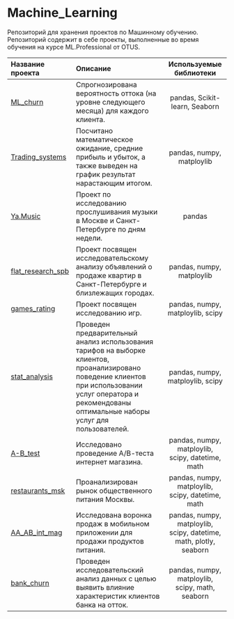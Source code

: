 # Machine_Learning
Репозиторий для хранения проектов по Машинному обучению. Репозиторий содержит в себе проекты, выполненные во время обучения на курсе ML.Professional от OTUS.

| Название проекта                                                             | Описание                | Используемые библиотеки     |
| :----------------------------------------------------------------------------| :--------------------- |:---------------------------:|
| [ML_churn](https://github.com/golovskoy/analysis/tree/main/ML_project)       | Спрогнозирована вероятность оттока (на уровне следующего месяца) для каждого клиента. | pandas, Scikit-learn, Seaborn |
|[Trading_systems](https://github.com/golovskoy/analysis/tree/main/My%20job) |Посчитано математическое ожидание, средние прибыль и убыток, а также выведен на график результат нарастающим итогом. |pandas, numpy, matploylib|
|[Ya.Music](https://github.com/golovskoy/analysis/tree/main/Ya.Practicum_projects/1_Ya.Music) |Проект по исследованию прослушивания музыки в Москве и Санкт-Петербурге по дням недели. |pandas|
|[flat_research_spb](https://github.com/golovskoy/analysis/tree/main/Ya.Practicum_projects/2_Flat_research_Spb) |Проект посвящен исследовательскому анализу объявлений о продаже квартир в Санкт-Петербурге и близлежащих городах.  |pandas, numpy, matploylib|
|[games_rating](https://github.com/golovskoy/analysis/tree/main/Ya.Practicum_projects/3_games_rating) |Проект посвящен исследованию игр.  |pandas, numpy, matploylib, scipy|
|[stat_analysis](https://github.com/golovskoy/analysis/tree/main/Ya.Practicum_projects/4_stat_analysis) |Проведен предварительный анализ использования тарифов на выборке клиентов, проанализировано поведение клиентов при использовании услуг оператора и рекомендованы оптимальные наборы услуг для пользователей.   |pandas, numpy, matploylib, scipy|
|[A-B_test](https://github.com/golovskoy/analysis/tree/main/Ya.Practicum_projects/5_A-B_test) |Исследовано проведение А/В-теста интернет магазина. |pandas, numpy, matploylib, scipy, datetime, math|
|[restaurants_msk](https://github.com/golovskoy/analysis/tree/main/Ya.Practicum_projects/6_restaurants_msk) |Проанализирован рынок общественного питания Москвы. |pandas, numpy, matploylib, scipy, datetime, math|
|[AA_AB_int_mag](https://github.com/golovskoy/analysis/tree/main/Ya.Practicum_projects/7_AA_AB_int_mag) |Исследована воронка продаж в мобильном приложении для продажи продуктов питания. |pandas, numpy, matploylib, scipy, datetime, math, plotly, seaborn|
|[bank_churn](https://github.com/golovskoy/analysis/tree/main/Ya.Practicum_projects/8_bank_churn) |Проведен исследовательский анализ данных с целью выявить влияние характеристик клиентов банка на отток. |pandas, numpy, matploylib, scipy, math, seaborn|
